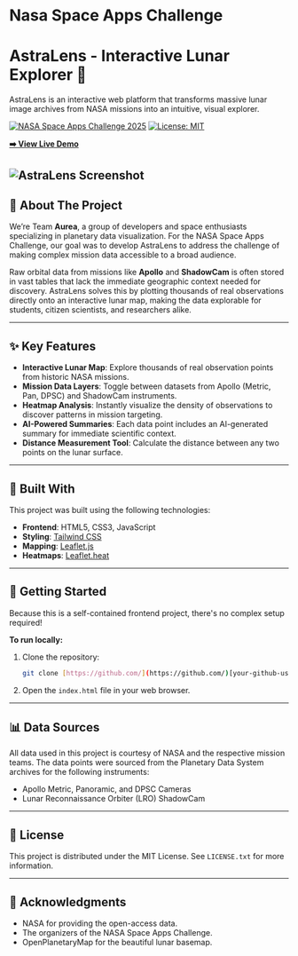 # Nasa Space Apps Challenge
# AstraLens - Interactive Lunar Explorer 🚀

AstraLens is an interactive web platform that transforms massive lunar image archives from NASA missions into an intuitive, visual explorer.

[![NASA Space Apps Challenge 2025](https://img.shields.io/badge/NASA_Space_Apps-2025-blue)](https://www.spaceappschallenge.org/)
[![License: MIT](https://img.shields.io/badge/License-MIT-yellow.svg)](https://opensource.org/licenses/MIT)

**[➡️ View Live Demo](https://alokh-k.github.io/nasa/)**

![AstraLens Screenshot]([link-to-your-screenshot.png])
---

## 📖 About The Project

We’re Team **Aurea**, a group of developers and space enthusiasts specializing in planetary data visualization. For the NASA Space Apps Challenge, our goal was to develop AstraLens to address the challenge of making complex mission data accessible to a broad audience.

Raw orbital data from missions like **Apollo** and **ShadowCam** is often stored in vast tables that lack the immediate geographic context needed for discovery. AstraLens solves this by plotting thousands of real observations directly onto an interactive lunar map, making the data explorable for students, citizen scientists, and researchers alike.

---

## ✨ Key Features

* **Interactive Lunar Map**: Explore thousands of real observation points from historic NASA missions.
* **Mission Data Layers**: Toggle between datasets from Apollo (Metric, Pan, DPSC) and ShadowCam instruments.
* **Heatmap Analysis**: Instantly visualize the density of observations to discover patterns in mission targeting.
* **AI-Powered Summaries**: Each data point includes an AI-generated summary for immediate scientific context.
* **Distance Measurement Tool**: Calculate the distance between any two points on the lunar surface.

---

## 🔧 Built With

This project was built using the following technologies:

* **Frontend**: HTML5, CSS3, JavaScript
* **Styling**: [Tailwind CSS](https://tailwindcss.com/)
* **Mapping**: [Leaflet.js](https://leafletjs.com/)
* **Heatmaps**: [Leaflet.heat](https://github.com/Leaflet/Leaflet.heat)

---

## 🏁 Getting Started

Because this is a self-contained frontend project, there's no complex setup required!

**To run locally:**
1.  Clone the repository:
    ```sh
    git clone [https://github.com/](https://github.com/)[your-github-username]/[your-repo-name].git
    ```
2.  Open the `index.html` file in your web browser.

---

## 📊 Data Sources

All data used in this project is courtesy of NASA and the respective mission teams. The data points were sourced from the Planetary Data System archives for the following instruments:
* Apollo Metric, Panoramic, and DPSC Cameras
* Lunar Reconnaissance Orbiter (LRO) ShadowCam

---

## 📄 License

This project is distributed under the MIT License. See `LICENSE.txt` for more information.

---

## 🙏 Acknowledgments

* NASA for providing the open-access data.
* The organizers of the NASA Space Apps Challenge.
* OpenPlanetaryMap for the beautiful lunar basemap.
